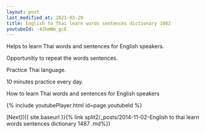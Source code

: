 ```yaml
---
layout: post
last_modified_at: 2021-03-29
title: English to Thai learn words sentences dictionary 1002 
youtubeId: -4JhmNm_gcE
---
```

 
 
Helps to learn Thai words and sentences for English speakers.

Opportunitiy to repeat the words sentences. 

Practice Thai language. 
 
10 minutes practice every day. 
 
How to learn Thai words and sentences for English speakers 
 
{% include youtubePlayer.html id=page.youtubeId %}
 
 
[Next]({{ site.baseurl }}{% link  split2/_posts/2014-11-02-English to thai learn words sentences dictionary 1487 .md%})
 
